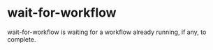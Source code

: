 # wait-for-workflow
wait-for-workflow is waiting for a workflow already running, if any, to complete.

